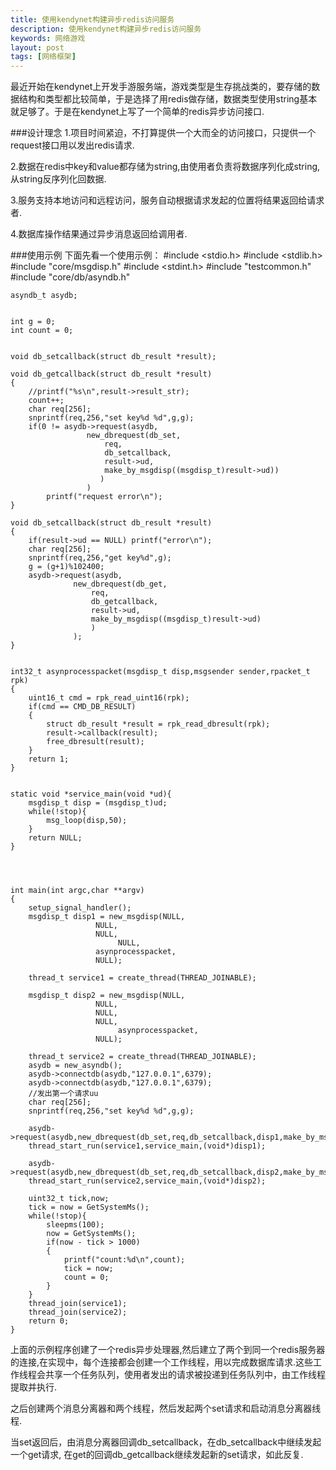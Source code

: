 ```yaml
---
title: 使用kendynet构建异步redis访问服务
description: 使用kendynet构建异步redis访问服务
keywords: 网络游戏
layout: post
tags: [网络框架]
---
```


最近开始在kendynet上开发手游服务端，游戏类型是生存挑战类的，要存储的数据结构和类型都比较简单，于是选择了用redis做存储，数据类型使用string基本就足够了。于是在kendynet上写了一个简单的redis异步访问接口.

###设计理念
1.项目时间紧迫，不打算提供一个大而全的访问接口，只提供一个request接口用以发出redis请求.

2.数据在redis中key和value都存储为string,由使用者负责将数据序列化成string,从string反序列化回数据.

3.服务支持本地访问和远程访问，服务自动根据请求发起的位置将结果返回给请求者.

4.数据库操作结果通过异步消息返回给调用者.

###使用示例
下面先看一个使用示例：
	#include <stdio.h>
	#include <stdlib.h>
	#include "core/msgdisp.h"
	#include <stdint.h>
	#include "testcommon.h"
	#include "core/db/asyndb.h"


	asyndb_t asydb;


	int g = 0;
	int count = 0;


	void db_setcallback(struct db_result *result);

	void db_getcallback(struct db_result *result)
	{
		//printf("%s\n",result->result_str);
		count++;
		char req[256];
		snprintf(req,256,"set key%d %d",g,g);
		if(0 != asydb->request(asydb,
				     new_dbrequest(db_set,
						 req,
						 db_setcallback,
						 result->ud,
						 make_by_msgdisp((msgdisp_t)result->ud))
						)
				     )
			printf("request error\n");
	}

	void db_setcallback(struct db_result *result)
	{
		if(result->ud == NULL) printf("error\n");
		char req[256];
		snprintf(req,256,"get key%d",g);
		g = (g+1)%102400;
		asydb->request(asydb,
			      new_dbrequest(db_get,
					  req,
					  db_getcallback,
					  result->ud,
					  make_by_msgdisp((msgdisp_t)result->ud)
					  )
			      );
	}


	int32_t asynprocesspacket(msgdisp_t disp,msgsender sender,rpacket_t rpk)
	{
		uint16_t cmd = rpk_read_uint16(rpk);
		if(cmd == CMD_DB_RESULT)
		{
			struct db_result *result = rpk_read_dbresult(rpk);
			result->callback(result);
			free_dbresult(result);	
		}
		return 1;
	}


	static void *service_main(void *ud){
		msgdisp_t disp = (msgdisp_t)ud;
		while(!stop){
			msg_loop(disp,50);
		}
		return NULL;
	}




	int main(int argc,char **argv)
	{
		setup_signal_handler();
		msgdisp_t disp1 = new_msgdisp(NULL,
					   NULL,
					   NULL,
				            NULL,
					   asynprocesspacket,
					   NULL);

		thread_t service1 = create_thread(THREAD_JOINABLE);

		msgdisp_t disp2 = new_msgdisp(NULL,
					   NULL,
					   NULL,
					   NULL,
				            asynprocesspacket,
					   NULL);

		thread_t service2 = create_thread(THREAD_JOINABLE);    
		asydb = new_asyndb();
		asydb->connectdb(asydb,"127.0.0.1",6379);
		asydb->connectdb(asydb,"127.0.0.1",6379);
		//发出第一个请求uu
		char req[256];
		snprintf(req,256,"set key%d %d",g,g);
		
		asydb->request(asydb,new_dbrequest(db_set,req,db_setcallback,disp1,make_by_msgdisp(disp1)));
		thread_start_run(service1,service_main,(void*)disp1);

		asydb->request(asydb,new_dbrequest(db_set,req,db_setcallback,disp2,make_by_msgdisp(disp2)));
		thread_start_run(service2,service_main,(void*)disp2);    
		
		uint32_t tick,now;
		tick = now = GetSystemMs();
		while(!stop){
			sleepms(100);
			now = GetSystemMs();
			if(now - tick > 1000)
			{
				printf("count:%d\n",count);
				tick = now;
				count = 0;
			}
		}
		thread_join(service1);
		thread_join(service2);
		return 0;
	}
上面的示例程序创建了一个redis异步处理器,然后建立了两个到同一个redis服务器的连接,在实现中，每个连接都会创建一个工作线程，用以完成数据库请求.这些工作线程会共享一个任务队列，使用者发出的请求被投递到任务队列中，由工作线程提取并执行.

之后创建两个消息分离器和两个线程，然后发起两个set请求和启动消息分离器线程.

当set返回后，由消息分离器回调db_setcallback，在db_setcallback中继续发起一个get请求,
在get的回调db_getcallback继续发起新的set请求，如此反复.